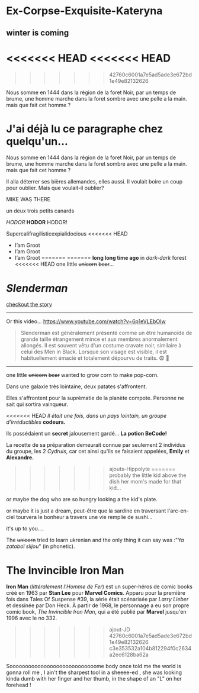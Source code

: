# Ex-Corpse-Exquisite-Kateryna
## winter is coming
<<<<<<< HEAD
<<<<<<< HEAD
=======
>>>>>>> 42760c6001a7e5ad5ade3e672bd1e49e82132626

Nous somme en 1444 dans la région de la foret Noir, par un temps de brume, une homme marche dans la foret sombre avec une pelle a la main. mais que fait cet homme ?

J'ai déjà lu ce paragraphe chez quelqu'un...   
=======
Nous somme en 1444 dans la région de la foret Noir, par un temps de brume, une homme marche dans la foret sombre avec une pelle a la main. mais que fait cet homme ?   

Il alla déterrer ses bières allemandes, elles aussi. Il voulait boire un coup pour oublier. Mais que voulait-il oublier?


MIKE WAS THERE

un deux trois petits canards

*HODOR* **HODOR** HODOR!

Supercalifragilisticexpialidocious
<<<<<<< HEAD

* I’am Groot
* I’am Groot
* I’am Groot
=======
=======
**long long time ago**
in _dark-dark_ forest
<<<<<<< HEAD
one little ~~unicorn~~ ~~bear~~...

# **_Slenderman_**

[checkout the story](http://www.paranormal-encyclopedie.com/wiki/Articles/Slenderman)
________________

Or this video...
<https://www.youtube.com/watch?v=6p1eVLEbOIw></a>

> Slenderman est généralement présenté comme un être humanoïde de
grande taille étrangement mince et aux membres anormalement
allongés. Il est souvent vêtu d'un costume cravate noir, similaire à
celui des Men in Black. Lorsque son visage est visible, il est
habituellement émacié et totalement dépourvu de traits.
:fearful:  :hear_no_evil:

________________

one little ~~unicorn~~ ~~bear~~ wanted to grow corn to make pop-corn.

Dans une galaxie très lointaine, deux patates s'affrontent.

Elles s'affrontent pour la suprématie de la planète compote. Personne ne sait qui sortira vainqueur.

<<<<<<< HEAD
*Il était une fois, dans un pays lointain, un groupe d'irréductibles* **__codeurs.__**

Ils possédaient un **secret** jalousement gardé... **__La potion BeCode!__**

La recette de sa préparation demeurait connue par seulement 2 individus du groupe, les 2 *Cydruis*, car cet ainsi qu'ils se faisaient appelées, **Emily** et **Alexandre.**
>>>>>>> ajouts-Hippolyte
=======
probably the little kid above the dish her mom's made for that kid...

or  maybe the dog who are so hungry looking a the kid's plate.

or maybe it is just a dream, peut-être que la sardine en traversant l'arc-en-ciel tourvera le bonheur a travers une vie remplie de sushi...

it's up to you....

The ~~unicorn~~ tried to learn ukrenian and the only thing it can say was :"*Ya zataboï slijou*" (in phonetic).

The Invincible Iron Man
=======================


**Iron Man** (*littéralement l'Homme de Fer*) est un super-héros de comic books créé en 1963 par **Stan Lee** pour **Marvel Comics**. Apparu pour la première fois dans Tales Of Suspense #39, la série était scénarisée par *Larry Lieber* et dessinée par Don Heck. À partir de 1968, le personnage a eu son propre comic book, *The Invincible Iron Man*, qui a été publié par **Marvel** jusqu'en 1996 avec le no 332.
>>>>>>> ajout-JD
>>>>>>> 42760c6001a7e5ad5ade3e672bd1e49e82132626
>>>>>>> c3e353532a104b812294f0c2634a2ec6128ba62a


Soooooooooooooooooooooooooooome body once told me the world is gonna roll me ,
I ain't the sharpest tool in a sheeee-ed ,
she was looking kinda dumb with her finger and her thumb,
in the shape of an "L" on her forehead !
